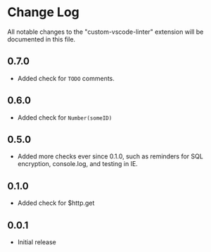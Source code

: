 # Change Log

All notable changes to the "custom-vscode-linter" extension will be documented in this file.

## 0.7.0

- Added check for `TODO` comments.

## 0.6.0

- Added check for `Number(someID)`

## 0.5.0

- Added more checks ever since 0.1.0, such as reminders for SQL encryption, console.log, and testing in IE.

## 0.1.0

- Added check for \$http.get

## 0.0.1

- Initial release
